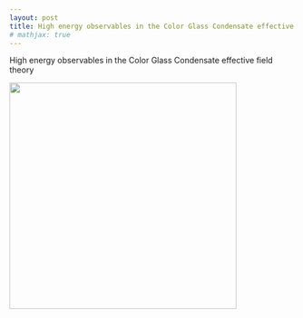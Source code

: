 ```yaml
---
layout: post
title: High energy observables in the Color Glass Condensate effective field theory
# mathjax: true
---
```


High energy observables in the Color Glass Condensate effective field theory

<img src="https://user-images.githubusercontent.com/115710122/196538113-5ab629c2-5049-420f-a722-72f6f4f29d65.png" width="400">
